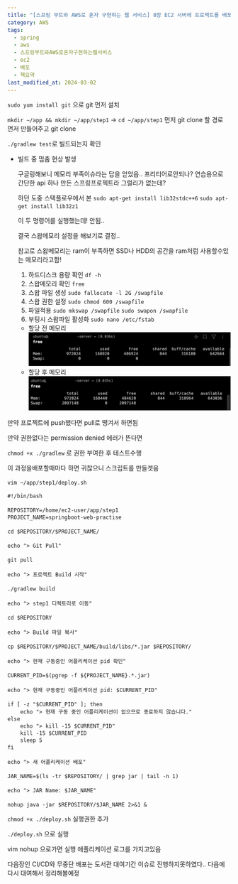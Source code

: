 ```yaml
---
title: "[스프링 부트와 AWS로 혼자 구현하는 웹 서비스] 8장 EC2 서버에 프로젝트를 배포해 보자"
category: AWS
tags:
  - spring
  - aws
  - 스프링부트와AWS로혼자구현하는웹서비스
  - ec2
  - 배포
  - 책요약
last_modified_at: 2024-03-02
---
```

`sudo yum install git` 으로 git 먼저 설치

`mkdir ~/app && mkdir ~/app/step1` → `cd ~/app/step1` 먼저 git clone 할 경로 먼저 만들어주고 git clone 

`./gradlew test`로 빌드되는지 확인

- 빌드 중 멈춤 현상 발생

	구글링해보니 메모리 부족이슈라는 답을 얻었음..
	프리티어로안되나? 연습용으로 간단한 api 하나 만든 스프링프로젝트라 그럴리가 없는데?
 
	하던 도중 스택플로우에서 본 
	`sudo apt-get install lib32stdc++6`
	`sudo apt-get install lib32z1`
	
	이 두 명령어를 실행했는데! 안됨..
	
	결국 스왑메모리 설정을 해보기로 결정..

	참고로 스왑메모리는 ram이 부족하면 SSD나 HDD의 공간을 ram처럼 사용할수있는 메모리라고함!
	
	1. 하드디스크 용량 확인
		`df -h`
	2. 스왑메모리 확인 `free`
	3. 스왑 파일 생성 `sudo fallocate -l 2G /swapfile`
	4. 스왑 권한 설정 `sudo chmod 600 /swapfile`
	5. 파일적용 `sudo mkswap /swapfile` `sudo swapon /swapfile`
	6. 부팅시 스왑파일 활성화 `sudo nano /etc/fstab`
	- 할당 전 메모리
		![image](/assets/images/alone/Pastedimage20240406224840.png)
	- 할당 후 메모리
		![image](/assets/images/alone/Pastedimage20240406224827.png)

만약 프로젝트에 push했다면 pull로 땡겨서 하면됨

만약 권한없다는 permission denied 에러가 뜬다면 

`chmod +x ./gradlew` 로 권한 부여한 후 테스트수행

이 과정을배포할때마다 하면 귀찮으니 스크립트를 만들겟음

`vim ~/app/step1/deploy.sh`

```
#!/bin/bash

REPOSITORY=/home/ec2-user/app/step1
PROJECT_NAME=springboot-web-practise

cd $REPOSITORY/$PROJECT_NAME/

echo "> Git Pull"

git pull

echo "> 프로젝트 Build 시작"

./gradlew build

echo "> step1 디렉토리로 이동"

cd $REPOSITORY

echo "> Build 파일 복사"

cp $REPOSITORY/$PROJECT_NAME/build/libs/*.jar $REPOSITORY/

echo "> 현재 구동중인 어플리케이션 pid 확인"

CURRENT_PID=$(pgrep -f ${PROJECT_NAME}.*.jar)

echo "> 현재 구동중인 어플리케이션 pid: $CURRENT_PID"

if [ -z "$CURRENT_PID" ]; then
	echo "> 현재 구동 중인 어플리케이션이 없으므로 종료하지 않습니다."
else
	echo "> kill -15 $CURRENT_PID"
    kill -15 $CURRENT_PID
    sleep 5
fi

echo "> 새 어플리케이션 배포"

JAR_NAME=$(ls -tr $REPOSITORY/ | grep jar | tail -n 1)

echo "> JAR Name: $JAR_NAME"

nohup java -jar $REPOSITORY/$JAR_NAME 2>&1 &

```

`chmod +x ./deploy.sh` 실행권한 추가

`./deploy.sh` 으로 실행

vim nohup 으로가면 실행 애플리케이션 로그를 가지고있음

다음장인 CI/CD와 무중단 배포는 도서관 대여기간 이슈로 진행하지못하였다.. 다음에 다시 대여해서 정리해볼예정
